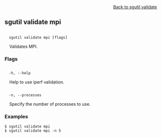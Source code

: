 <div id="readme" class="Box-body readme blob js-code-block-container">
<article class="markdown-body entry-content p-3 p-md-6" itemprop="text">
<p align="right">
<a href="https://github.com/fpgasystems/hacc/blob/main/CLI/docs/sgutil-validate.md#sg-validate">Back to sgutil validate</a>
</p>

## sgutil validate mpi

<code>
  sgutil validate mpi [flags]
</code>
<p>
  &nbsp; &nbsp; Validates MPI.
</p>

### Flags
<code>
  -h, --help <string>
</code>
<p>
  &nbsp; &nbsp; Help to use iperf validation.
</p>
<code>
  -n, --processes <string>
</code>
<p>
  &nbsp; &nbsp; Specify the number of processes to use.
</p>

### Examples
```
$ sgutil validate mpi
$ sgutil validate mpi -n 5
```